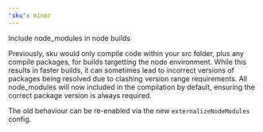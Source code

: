 ```yaml
---
'sku': minor
---
```


Include node_modules in node builds

Previously, sku would only compile code within your src folder, plus any compile packages, for builds targetting the node environment. While this results in faster builds, it can sometimes lead to incorrect versions of packages being resolved due to clashing version range requirements. All node_modules will now included in the compilation by default, ensuring the correct package version is always required.

The old behaviour can be re-enabled via the new `externalizeNodeModules` config.